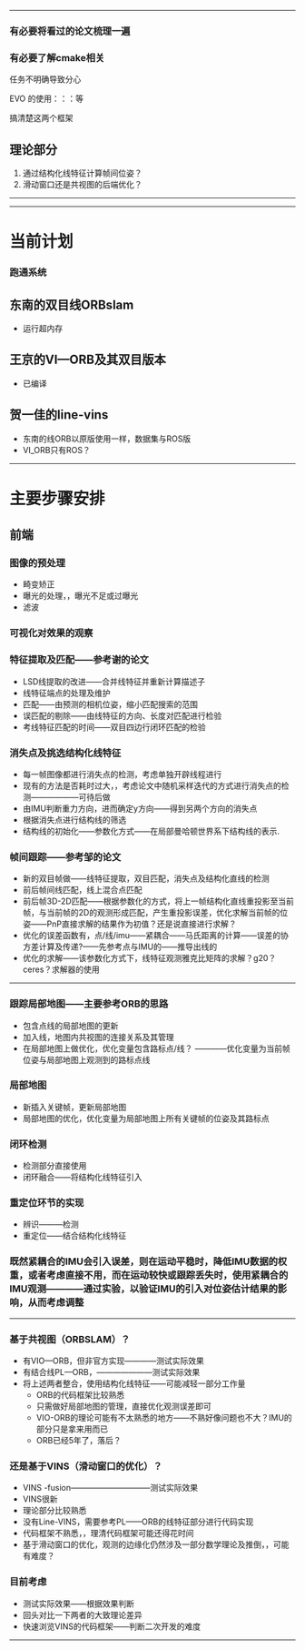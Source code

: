 ________

### 有必要将看过的论文梳理一遍

### 有必要了解cmake相关

任务不明确导致分心

EVO 的使用：：：等

搞清楚这两个框架



## 理论部分

1. 通过结构化线特征计算帧间位姿？
2. 滑动窗口还是共视图的后端优化？



___________



_______________

# 当前计划

### 跑通系统

## 东南的双目线ORBslam

+ 运行超内存

  

## 王京的VI—ORB及其双目版本

+ 已编译



## 贺一佳的line-vins







+ 东南的线ORB以原版使用一样，数据集与ROS版
+ VI_ORB只有ROS？

______________





# 主要步骤安排

## 前端

### 图像的预处理

- 畸变矫正
- 曝光的处理，，曝光不足或过曝光
- 滤波

### 可视化对效果的观察

### 特征提取及匹配——参考谢的论文    

- LSD线提取的改进——合并线特征并重新计算描述子
- 线特征端点的处理及维护
- 匹配——由预测的相机位姿，缩小匹配搜索的范围
- 误匹配的剔除——由线特征的方向、长度对匹配进行检验
- 考线特征匹配的时间——双目四边行闭环匹配的检验

### 消失点及挑选结构化线特征

- 每一帧图像都进行消失点的检测，考虑单独开辟线程进行
- 现有的方法是否耗时过大，，考虑论文中随机采样迭代的方式进行消失点的检测——————可待后做
- 由IMU判断重力方向，进而确定y方向——得到另两个方向的消失点
- 根据消失点进行结构线的筛选
- 结构线的初始化——参数化方式——在局部曼哈顿世界系下结构线的表示.

### 帧间跟踪——参考邹的论文

- 新的双目帧做——线特征提取，双目匹配，消失点及结构化直线的检测
- 前后帧间线匹配，线上混合点匹配
- 前后帧3D-2D匹配——根据参数化的方式，将上一帧结构化直线重投影至当前帧，与当前帧的2D的观测形成匹配，产生重投影误差，优化求解当前帧的位姿——PnP直接求解的结果作为初值？还是说直接进行求解？
- 优化的误差函数有，点/线/imu——紧耦合——马氏距离的计算——误差的协方差计算及传递?——先参考点与IMU的——推导出线的
- 优化的求解——该参数化方式下，线特征观测雅克比矩阵的求解？g20？ceres？求解器的使用

------

### 跟踪局部地图——主要参考ORB的思路

- 包含点线的局部地图的更新
- 加入线，地图内共视图的连接关系及其管理
- 在局部地图上做优化，优化变量包含路标点/线？ ————优化变量为当前帧位姿与局部地图上观测到的路标点线

### 局部地图

- 新插入关键帧，更新局部地图
- 局部地图的优化，优化变量为局部地图上所有关键帧的位姿及其路标点

### 闭环检测

- 检测部分直接使用
- 闭环融合——将结构化线特征引入

### 重定位环节的实现

+ 辨识———检测
+ 重定位——结合结构化线特征



### 既然紧耦合的IMU会引入误差，则在运动平稳时，降低IMU数据的权重，或者考虑直接不用，而在运动较快或跟踪丢失时，使用紧耦合的IMU观测————通过实验，以验证IMU的引入对位姿估计结果的影响，从而考虑调整

------

### 基于共视图（ORBSLAM）？

- 有VIO—ORB，但非官方实现————测试实际效果
- 有结合线PL—ORB，———————测试实际效果
- 将上述两者整合，使用结构化线特征——可能减轻一部分工作量
  - ORB的代码框架比较熟悉
  - 只需做好局部地图的管理，直接优化观测误差即可
  - VIO-ORB的理论可能有不太熟悉的地方——不熟好像问题也不大？IMU的部分只是拿来用而已
  - ORB已经5年了，落后？

### 还是基于VINS（滑动窗口的优化）？

- VINS -fusion——————————测试实际效果
- VINS很新
- 理论部分比较熟悉
- 没有Line-VINS，需要参考PL——ORB的线特征部分进行代码实现
- 代码框架不熟悉，，理清代码框架可能还得花时间
- 基于滑动窗口的优化，观测的边缘化仍然涉及一部分数学理论及推倒，，可能有难度？

### 目前考虑

- 测试实际效果——根据效果判断
- 回头对比一下两者的大致理论差异
- 快速浏览VINS的代码框架——判断二次开发的难度

------









